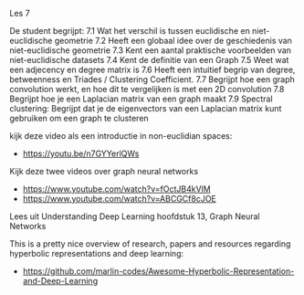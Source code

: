 Les 7

De student begrijpt:
7.1 Wat het verschil is tussen euclidische en niet-euclidische geometrie
7.2 Heeft een globaal idee over de geschiedenis van niet-euclidische geometrie
7.3 Kent een aantal praktische voorbeelden van niet-euclidische datasets
7.4 Kent de definitie van een Graph
7.5 Weet wat een adjecency en degree matrix is
7.6 Heeft een intuitief begrip van degree, betweenness en Triades / Clustering Coefficient.
7.7 Begrijpt hoe een graph convolution werkt, en hoe dit te vergelijken is met een 2D convolution
7.8 Begrijpt hoe je een Laplacian matrix van een graph maakt
7.9 Spectral clustering: Begrijpt dat je de eigenvectors van een Laplacian matrix kunt gebruiken om een graph te clusteren

kijk deze video als een introductie in non-euclidian spaces:
- https://youtu.be/n7GYYerlQWs

Kijk deze twee videos over graph neural networks
- https://www.youtube.com/watch?v=fOctJB4kVlM
- https://www.youtube.com/watch?v=ABCGCf8cJOE

Lees uit Understanding Deep Learning hoofdstuk 13, Graph Neural Networks

This is a pretty nice overview of research, papers and resources regarding hyperbolic 
representations and deep learning:
- https://github.com/marlin-codes/Awesome-Hyperbolic-Representation-and-Deep-Learning
